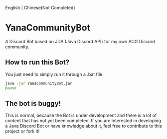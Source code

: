 English | Chinese(Not Completed)

# YanaCommunityBot
A Discord Bot based on JDA (Java Discord API) for my own ACG Discord community.

## How to run this Bot?
You just need to simply run it through a .bat file.
```bat
java -jar YanaCommunityBot.jar
pause
```

## The bot is buggy!
This is normal, because the Bot is under development and there is a lot of content that has not yet been completed.
If you are interested in developing a Java Discord Bot or have knowledge about it, feel free to contribute to this project or fork it!
